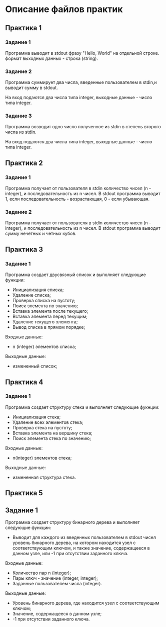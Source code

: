 # Описание файлов практик
## Практика 1

### Задание 1

Программа выводит в stdout фразу "Hello, World" на отдельной строке.
формат выходных данных - строка (string).

### Задание 2

Программа суммирует два числа, введенные пользователем в stdin,и выводит сумму в stdout.

На вход подаются два числа типа integer, выходные данные - число типа integer.

### Задание 3

Программа возводит одно число полученное из stdin в степень второго числа из stdin.

На вход подаются два числа типа integer, выходные данные - число типа integer.

## Практика 2

### Задание 1

Программа получает от пользователя в stdin количество чисел (n - integer), и последовательность из n чисел.
В stdout программа выводит 1, если последовательность - возрастающая, 0 - если убывающая.

### Задание 2

Программа получает от пользователя в stdin количество чисел (n - integer), и последовательность из n чисел. 
В stdout программа выводит сумму нечетных и четных кубов.

## Практика 3

### Задание 1

Программа создает двусвязный список и выполняет следующие функции:
* Инициализация списка;
* Удаление списка;
* Проверка списка на пустоту;
* Поиск элемента по значению;
* Вставка элемента после текущего;
* Вставка элемента перед текущим;
* Удаление текущего элемента;
* Вывод списка в прямом порядке;

Входные данные: 
* n (integer) элементов списка;

Выходные данные:
* измененный список;

## Практика 4

### Задание 1

Программа создает структуру стека и выполняет следующие фукнции:
* Инициализация стека;
* Удаление всех элементов стека;
* Проверка стека на пустоту;
* Вставка элемента на вершину стека;
* Поиск элемента стека по значению;

Входные данные:
* n(integer) элементов стека;

Выходные данные: 
* измененная структура стека.

## Практика 5

## Задание 1

Программа создает структуру бинарного дерева и выполняет следующие функции:
* Выводит для каждого из введенных пользователем в stdout чисел уровень бинарного дерева, на котором находится узел с соответствующим ключом, и также значение, содержащееся в данном узле, или -1 при отсутствии заданного ключа.

Входные данные:
* Количество пар n (integer);
* Пары ключ - значение (integer, integer);
* Заданные пользователем числа (integer).

Выходные данные:
* Уровень бинарного дерева, где находится узел с соответствующим ключом;
* Значение, содержащееся в данном узле;
* -1 при отсутствии заданного ключа.
